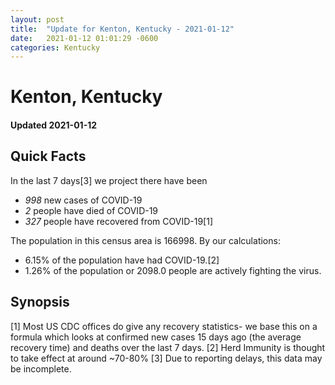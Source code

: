 ```yaml
---
layout: post
title:  "Update for Kenton, Kentucky - 2021-01-12"
date:   2021-01-12 01:01:29 -0600
categories: Kentucky
---
```


# Kenton, Kentucky
#### Updated 2021-01-12

## Quick Facts

In the last 7 days[3] we project there have been
- *998* new cases of COVID-19
- *2* people have died of COVID-19
- *327* people have recovered from COVID-19[1]

The population in this census area is 166998. By our calculations:
- 6.15% of the population have had COVID-19.[2]
- 1.26% of the population or 2098.0 people are actively fighting the virus.

## Synopsis




[1] Most US CDC offices do give any recovery statistics- we base this on a formula which looks at confirmed new cases
15 days ago (the average recovery time) and deaths over the last 7 days.
[2] Herd Immunity is thought to take effect at around ~70-80%
[3] Due to reporting delays, this data may be incomplete. 
    